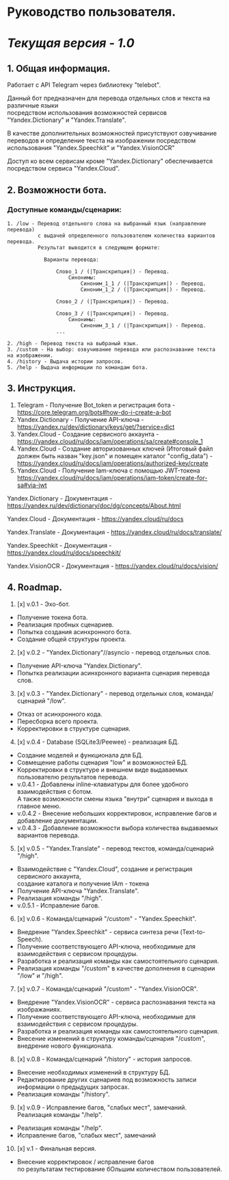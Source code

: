 # Руководство пользователя. 

# *_Текущая версия - 1.0_*


## 1. Общая информация.

Работает с API Telegram через библиотеку "telebot".

Данный бот предназначен для перевода отдельных слов и текста на различные языки  
посредством использования возможностей сервисов 
"Yandex.Dictionary" и "Yandex.Translate".

В качестве дополнительных возможностей присутствуют озвучивание переводов и определение текста на изображении
посредством использования "Yandex.Speechkit" и "Yandex.VisionOCR"

Доступ ко всем сервисам кроме "Yandex.Dictionary" обеспечивается посредством сервиса "Yandex.Cloud".

## 2. Возможности бота.

### Доступные команды/сценарии:

    1. /low - Перевод отдельного слова на выбранный язык (направление перевода)
              с выдачей определенного пользователем количества вариантов перевода. 
              Результат выводится в следующем формате:

                Варианты перевода:
                    
                    Слово_1 / (|Транскрипция|) - Перевод.
                        Синонимы:
                            Синоним_1_1 / (|Транскрипция|) - Перевод.
                            Синоним_1_2 / (|Транскрипция|) - Перевод.

                    Слово_2 / (|Транскрипция|) - Перевод.

                    Слово_3 / (|Транскрипция|) - Перевод.
                        Синонимы:
                            Синоним_3_1 / (|Транскрипция|) - Перевод.
                    ...

    2. /high - Перевод текста на выбраный язык.
    3. /custom - На выбор: озвучивание перевода или распознавание текста на изображении.
    4. /history - Выдача истории запросов.
    5. /help - Выдача информации по командам бота.

## 3. Инструкция.

1. Telegram - Получение Bot_token и регистрация бота - https://core.telegram.org/bots#how-do-i-create-a-bot
2. Yandex.Dictionary - Получение API-ключа - https://yandex.ru/dev/dictionary/keys/get/?service=dict
3. Yandex.Cloud - Создание сервисного аккаунта - https://yandex.cloud/ru/docs/iam/operations/sa/create#console_1
4. Yandex.Cloud - Создание авторизованных ключей 
(Итоговый файл должен быть назван "key.json" и помещен каталог "config_data") - 
https://yandex.cloud/ru/docs/iam/operations/authorized-key/create
5. Yandex.Cloud - Получение Iam-ключа с помощью JWT-токена https://yandex.cloud/ru/docs/iam/operations/iam-token/create-for-sa#via-jwt

Yandex.Dictionary - Документация - https://yandex.ru/dev/dictionary/doc/dg/concepts/About.html

Yandex.Cloud - Документация - https://yandex.cloud/ru/docs

Yandex.Translate - Документация - https://yandex.cloud/ru/docs/translate/

Yandex.Speechkit - Документация - https://yandex.cloud/ru/docs/speechkit/

Yandex.VisionOCR - Документация - https://yandex.cloud/ru/docs/vision/


## 4. Roadmap.

1. [x] v.0.1 - Эхо-бот.
- Получение токена бота.
- Реализация пробных сценариев.
- Попытка создания асинхронного бота.
- Создание общей структуры проекта.

2. [x] v.0.2 - "Yandex.Dictionary"//asyncio - перевод отдельных слов.
- Получение API-ключа "Yandex.Dictionary".
- Попытка реализации асинхронного варианта сценария перевода слов.

3. [x] v.0.3 - "Yandex.Dictionary" - перевод отдельных слов, команда/сценарий "/low".
- Отказ от асинхронного кода.
- Пересборка всего проекта.
- Корректировки в структуре сценария.

4. [x] v.0.4 - Database (SQLite3/Peewee) - реализация БД.
- Создание моделей и функционала для БД.
- Совмещение работы сценария "low" и возможностей БД.
- Корректировки в структуре и внешнем виде выдаваемых пользователю результатов перевода.
- v.0.4.1 - Добавлены inline-клавиатуры для более удобного взаимодействия с ботом.  
А также возможности смены языка "внутри" сценария и выхода в главное меню.
- v.0.4.2 - Внесение небольших корректировок, исправление багов и добавление документации.
- v.0.4.3 - Добавление возможности выбора количества выдаваемых вариантов перевода.

5. [x] v.0.5 - "Yandex.Translate" - перевод текстов, команда/сценарий "/high".
- Взаимодействие с "Yandex.Cloud", создание и регистрация сервисного аккаунта,  
создание каталога и получение IAm - токена
- Получение API-ключа "Yandex.Translate".
- Реализация команды "/high".
- v.0.5.1 - Исправление багов.

6. [x] v.0.6 - Команда/сценарий "/custom" - "Yandex.Speechkit".
- Внедрение "Yandex.Speechkit" - сервиса синтеза речи (Text-to-Speech).
- Получение соответствующего API-ключа, необходимые для взаимодействия с сервисом процедуры.
- Разработка и реализация команды как самостоятельного сценария.
- Реализация команды "/custom" в качестве дополнения в сценарии "/low" и "/high".

7. [x] v.0.7 - Команда/сценарий "/custom" - "Yandex.VisionOCR".
- Внедрение "Yandex.VisionOCR" - сервиса распознавания текста на изображаниях.
- Получение соответствующего API-ключа, необходимые для взаимодействия с сервисом процедуры.
- Разработка и реализация команды как самостоятельного сценария.
- Внесение изменений в структуру команды/сценария "/custom",  
внедрение нового функционала.

8. [x] v.0.8 - Команда/сценарий "/history" - история запросов.
- Внесение необходимых изменений в структуру БД.
- Редактирование других сценариев под возможность записи информации о предыдущих запросах.
- Реализация команды "/history".

9. [x] v.0.9 - Исправление багов, "слабых мест", замечаний. Реализация команды "/help".
- Реализация команды "/help".
- Исправление багов, "слабых мест", замечаний

10. [x] v.1 - Финальная версия.
- Внесение корректировок / исправление багов  
по результатам тестирование бОльшим количеством пользователей.
